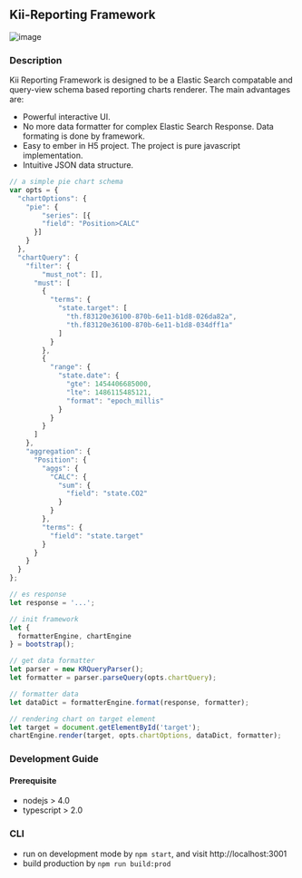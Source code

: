 ## Kii-Reporting Framework
![image](https://cloud.githubusercontent.com/assets/8529214/22919593/aa2f4580-f2cb-11e6-8aba-e929c7f0e9db.png)



### Description
Kii Reporting Framework is designed to be a Elastic Search compatable and query-view schema based reporting charts renderer. The main advantages are:
- Powerful interactive UI.
- No more data formatter for complex Elastic Search Response. Data formating is done by framework.
- Easy to ember in H5 project. The project is pure javascript implementation.
- Intuitive JSON data structure.

```javascript
// a simple pie chart schema
var opts = {
  "chartOptions": {
    "pie": {
    	"series": [{
        "field": "Position>CALC"
      }]
    }
  },
  "chartQuery": {
    "filter": {
    	"must_not": [],
      "must": [
        {
          "terms": {
            "state.target": [
              "th.f83120e36100-870b-6e11-b1d8-026da82a",
              "th.f83120e36100-870b-6e11-b1d8-034dff1a"
            ]
          }
        },
        {
          "range": {
            "state.date": {
              "gte": 1454406685000,
              "lte": 1486115485121,
              "format": "epoch_millis"
            }
          }
        }
      ]
    },
    "aggregation": {
      "Position": {
        "aggs": {
          "CALC": {
            "sum": {
              "field": "state.CO2"
            }
          }
        },
        "terms": {
          "field": "state.target"
        }
      }
    }
  }
};

// es response 
let response = '...';
```

```javascript
// init framework
let {
  formatterEngine, chartEngine
} = bootstrap();

// get data formatter
let parser = new KRQueryParser();
let formatter = parser.parseQuery(opts.chartQuery);

// formatter data
let dataDict = formatterEngine.format(response, formatter);

// rendering chart on target element
let target = document.getElementById('target');
chartEngine.render(target, opts.chartOptions, dataDict, formatter);
```

### Development Guide
#### Prerequisite
- nodejs > 4.0
- typescript > 2.0

### CLI
- run on development mode by `npm start`, and visit http://localhost:3001
- build production by `npm run build:prod`


  